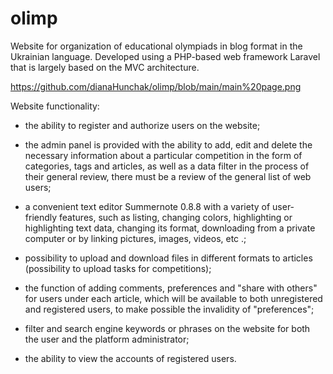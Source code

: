 # olimp
Website for organization of educational olympiads in blog format in the Ukrainian language. Developed using a PHP-based web framework Laravel that is largely based on the MVC architecture. 


https://github.com/dianaHunchak/olimp/blob/main/main%20page.png

Website functionality:
  + the ability to register and authorize users on the website;
  
  + the admin panel is provided with the ability to add, edit and delete the necessary information about a particular competition in the form of categories, tags and articles, as well as a data filter in the process of their general review, there must be a review of the general list of web users;
  
  + a convenient text editor Summernote 0.8.8 with a variety of user-friendly features, such as listing, changing colors, highlighting or highlighting text data, changing its format, downloading from a private computer or by linking pictures, images, videos, etc .;
  
  + possibility to upload and download files in different formats to articles (possibility to upload tasks for competitions);

  + the function of adding comments, preferences and "share with others" for users under each article, which will be available to both unregistered and registered users, to make possible the invalidity of "preferences";

  + filter and search engine keywords or phrases on the website for both the user and the platform administrator;
  
  + the ability to view the accounts of registered users. 


